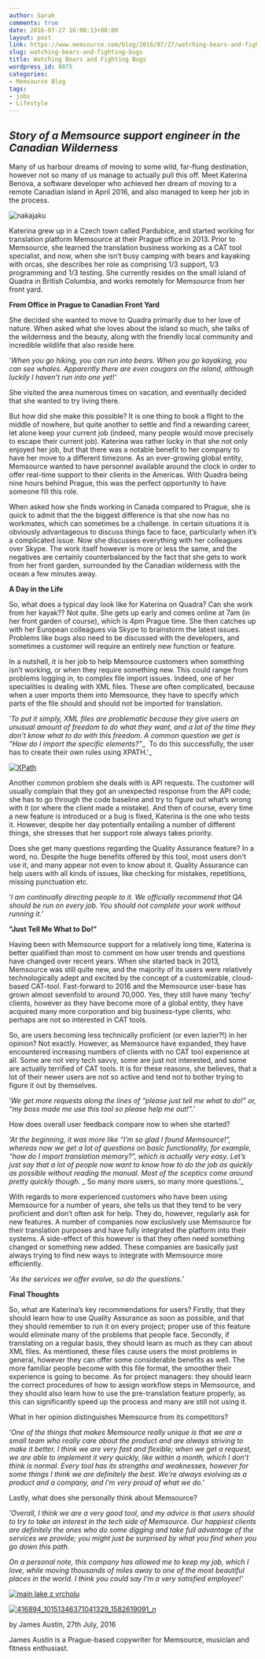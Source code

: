 ```yaml
---
author: Sarah
comments: true
date: 2016-07-27 16:08:13+00:00
layout: post
link: https://www.memsource.com/blog/2016/07/27/watching-bears-and-fighting-bugs/
slug: watching-bears-and-fighting-bugs
title: Watching Bears and Fighting Bugs
wordpress_id: 8075
categories:
- Memsource Blog
tags:
- jobs
- Lifestyle
---
```


## _Story of a Memsource support engineer in the Canadian Wilderness_


Many of us harbour dreams of moving to some wild, far-flung destination, however not so many of us manage to actually pull this off. Meet Katerina Benova, a software developer who achieved her dream of moving to a remote Canadian island in April 2016, and also managed to keep her job in the process.

![nakajaku](/wp-content/uploads/2016/07/nakajaku-300x225.jpg)

<!-- more -->

Katerina grew up in a Czech town called Pardubice, and started working for translation platform Memsource at their Prague office in 2013. Prior to Memsource, she learned the translation business working as a CAT tool specialist, and now, when she isn’t busy camping with bears and kayaking with orcas, she describes her role as comprising 1/3 support, 1/3 programming and 1/3 testing. She currently resides on the small island of Quadra in British Columbia, and works remotely for Memsource from her front yard.

**From Office in Prague to Canadian Front Yard**

She decided she wanted to move to Quadra primarily due to her love of nature. When asked what she loves about the island so much, she talks of the wilderness and the beauty, along with the friendly local community and incredible wildlife that also reside here. 

'_When you go hiking, you can run into bears. When you go kayaking, you can see whales. Apparently there are even cougars on the island, although luckily I haven’t run into one yet!'_

She visited the area numerous times on vacation, and eventually decided that she wanted to try living there.

But how did she make this possible? It is one thing to book a flight to the middle of nowhere, but quite another to settle and find a rewarding career, let alone keep your current job (indeed, many people would move precisely to escape their current job). Katerina was rather lucky in that she not only enjoyed her job, but that there was a notable benefit to her company to have her move to a different timezone. As an ever-growing global entity, Memsource wanted to have personnel available around the clock in order to offer real-time support to their clients in the Americas. With Quadra being nine hours behind Prague, this was the perfect opportunity to have someone fill this role.

When asked how she finds working in Canada compared to Prague, she is quick to admit that the the biggest difference is that she now has no workmates, which can sometimes be a challenge. In certain situations it is obviously advantageous to discuss things face to face, particularly when it’s a complicated issue. Now she discusses everything with her colleagues over Skype. The work itself however is more or less the same, and the negatives are certainly counterbalanced by the fact that she gets to work from her front garden, surrounded by the Canadian wilderness with the ocean a few minutes away.

**A Day in the Life**

So, what does a typical day look like for Katerina on Quadra? Can she work from her kayak?? Not quite. She gets up early and comes online at 7am (in her front garden of course), which is 4pm Prague time. She then catches up with her European colleagues via Skype to brainstorm the latest issues. Problems like bugs also need to be discussed with the developers, and sometimes a customer will require an entirely new function or feature.

In a nutshell, it is her job to help Memsource customers when something isn’t working, or when they require something new. This could range from problems logging in, to complex file import issues. Indeed, one of her specialities is dealing with XML files. These are often complicated, because when a user imports them into Memsource, they have to specify which parts of the file should and should not be imported for translation. 

‘_To put it simply, XML files are problematic because they give users an unusual amount of freedom to do what they want, and a lot of the time they don’t know what to do with this freedom. A common question we get is “How do I import the specific elements?”__  To do this successfully, the user has to create their own rules using XPATH.'_

[![XPath](/wp-content/uploads/2016/07/XPath-300x181.png)](/wp-content/uploads/2016/07/XPath.png)

Another common problem she deals with is API requests. The customer will usually complain that they got an unexpected response from the API code; she has to go through the code baseline and try to figure out what’s wrong with it (or where the client made a mistake). And then of course, every time a new feature is introduced or a bug is fixed, Katerina is the one who tests it. However, despite her day potentially entailing a number of different things, she stresses that her support role always takes priority.

Does she get many questions regarding the Quality Assurance feature? In a word, no. Despite the huge benefits offered by this tool, most users don’t use it, and many appear not even to know about it. Quality Assurance can help users with all kinds of issues, like checking for mistakes, repetitions, missing punctuation etc. 

‘_I am continually directing people to it. We officially recommend that QA should be run on every job. You should not complete your work without running it.’_

**"Just Tell Me What to Do!"**

Having been with Memsource support for a relatively long time, Katerina is better qualified than most to comment on how user trends and questions have changed over recent years. When she started back in 2013, Memsource was still quite new, and the majority of its users were relatively technologically adept and excited by the concept of a customizable, cloud-based CAT-tool. Fast-forward to 2016 and the Memsource user-base has grown almost sevenfold to around 70,000. Yes, they still have many ‘techy’ clients, however as they have become more of a global entity, they have acquired many more corporation and big business-type clients, who perhaps are not so interested in CAT tools.

So, are users becoming less technically proficient (or even lazier?!) in her opinion? Not exactly. However, as Memsource have expanded, they have encountered increasing numbers of clients with no CAT tool experience at all. Some are not very tech savvy, some are just not interested, and some are actually terrified of CAT tools. It is for these reasons, she believes, that a lot of their newer users are not so active and tend not to bother trying to figure it out by themselves. 

‘_We get more requests along the lines of “please just tell me what to do!” or, “my boss made me use this tool so please help me out!”.’_

How does overall user feedback compare now to when she started? 

_‘At the beginning, it was more like “I’m so glad I found Memsource!”, whereas now we get a lot of questions on basic functionality, for example, “how do I import translation memory?”, which is actually very easy. Let’s just say that a lot of people now want to know how to do the job as quickly as possible without reading the manual. Most of the sceptics come around pretty quickly though._ _ So many more users, so many more questions.’_

With regards to more experienced customers who have been using Memsource for a number of years, she tells us that they tend to be very proficient and don’t often ask for help. They do, however, regularly ask for new features. A number of companies now exclusively use Memsource for their translation purposes and have fully integrated the platform into their systems. A side-effect of this however is that they often need something changed or something new added. These companies are basically just always trying to find new ways to integrate with Memsource more efficiently. 

‘_As the services we offer evolve, so do the questions.’_

**Final Thoughts**

So, what are Katerina’s key recommendations for users? Firstly, that they should learn how to use Quality Assurance as soon as possible, and that they should remember to run it on every project; proper use of this feature would eliminate many of the problems that people face. Secondly, if translating on a regular basis, they should learn as much as they can about XML files. As mentioned, these files cause users the most problems in general, however they can offer some considerable benefits as well. The more familiar people become with this file format, the smoother their experience is going to become. As for project managers: they should learn the correct procedures of how to assign workflow steps in Memsource, and they should also learn how to use the pre-translation feature properly, as this can significantly speed up the process and many are still not using it.

What in her opinion distinguishes Memsource from its competitors?

_‘One of the things that makes Memsource really unique is that we are a small team who really care about the product and are always striving to make it better. I think we are very fast and flexible; when we get a request, we are able to implement it very quickly, like within a month, which I don’t think is normal. Every tool has its strengths and weaknesses, however for some things I think we are definitely the best. We’re always evolving as a product and a company, and I’m very proud of what we do.’_

Lastly, what does she personally think about Memsource?

_'Overall, I think we are a very good tool, and my advice is that users should to try to take an interest in the tech side of Memsource. Our happiest clients are definitely the ones who do some digging and take full advantage of the services we provide; you might just be surprised by what you find when you go down this path._

_On a personal note, this company has allowed me to keep my job, which I love, while moving thousands of miles away to one of the most beautiful places in the world. I think you could say I’m a very satisfied employee!'_



[![main lake z vrcholu](/wp-content/uploads/2016/07/main-lake-z-vrcholu-300x225.jpg)](/wp-content/uploads/2016/07/main-lake-z-vrcholu.jpg)



[![416894_10151346371041329_1582619091_n](/wp-content/uploads/2016/06/416894_10151346371041329_1582619091_n-300x300.jpg)](/wp-content/uploads/2016/06/416894_10151346371041329_1582619091_n.jpg)

by James Austin, 27th July, 2016

James Austin is a Prague-based copywriter for Memsource, musician and fitness enthusiast.
